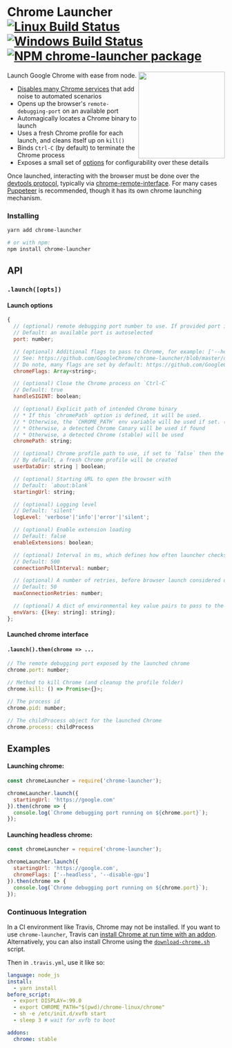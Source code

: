 # Chrome Launcher [![Linux Build Status](https://img.shields.io/travis/GoogleChrome/chrome-launcher/master.svg)](https://travis-ci.org/GoogleChrome/chrome-launcher) [![Windows Build Status](https://img.shields.io/appveyor/ci/paulirish/chrome-launcher/master.svg)](https://ci.appveyor.com/project/paulirish/chrome-launcher/branch/master) [![NPM chrome-launcher package](https://img.shields.io/npm/v/chrome-launcher.svg)](https://npmjs.org/package/chrome-launcher)


<img src="https://user-images.githubusercontent.com/39191/29847271-a7ba82f8-8ccf-11e7-8d54-eb88fdf0b6d0.png" align=right height=200>

Launch Google Chrome with ease from node.

* [Disables many Chrome services](https://github.com/GoogleChrome/chrome-launcher/blob/master/src/flags.ts) that add noise to automated scenarios
* Opens up the browser's `remote-debugging-port` on an available port
* Automagically locates a Chrome binary to launch
* Uses a fresh Chrome profile for each launch, and cleans itself up on `kill()`
* Binds `Ctrl-C` (by default) to terminate the Chrome process
* Exposes a small set of [options](#api) for configurability over these details

Once launched, interacting with the browser must be done over the [devtools protocol](https://chromedevtools.github.io/devtools-protocol/), typically via [chrome-remote-interface](https://github.com/cyrus-and/chrome-remote-interface/). For many cases [Puppeteer](https://github.com/GoogleChrome/puppeteer) is recommended, though it has its own chrome launching mechanism.

### Installing

```sh
yarn add chrome-launcher

# or with npm:
npm install chrome-launcher
```


## API

### `.launch([opts])`

#### Launch options

```js
{
  // (optional) remote debugging port number to use. If provided port is already busy, launch() will reject
  // Default: an available port is autoselected
  port: number;

  // (optional) Additional flags to pass to Chrome, for example: ['--headless', '--disable-gpu']
  // See: https://github.com/GoogleChrome/chrome-launcher/blob/master/docs/chrome-flags-for-tools.md
  // Do note, many flags are set by default: https://github.com/GoogleChrome/chrome-launcher/blob/master/src/flags.ts
  chromeFlags: Array<string>;

  // (optional) Close the Chrome process on `Ctrl-C`
  // Default: true
  handleSIGINT: boolean;

  // (optional) Explicit path of intended Chrome binary
  // * If this `chromePath` option is defined, it will be used.
  // * Otherwise, the `CHROME_PATH` env variable will be used if set. (`LIGHTHOUSE_CHROMIUM_PATH` is deprecated)
  // * Otherwise, a detected Chrome Canary will be used if found
  // * Otherwise, a detected Chrome (stable) will be used
  chromePath: string;

  // (optional) Chrome profile path to use, if set to `false` then the default profile will be used.
  // By default, a fresh Chrome profile will be created
  userDataDir: string | boolean;

  // (optional) Starting URL to open the browser with
  // Default: `about:blank`
  startingUrl: string;

  // (optional) Logging level
  // Default: 'silent'
  logLevel: 'verbose'|'info'|'error'|'silent';

  // (optional) Enable extension loading
  // Default: false
  enableExtensions: boolean;

  // (optional) Interval in ms, which defines how often launcher checks browser port to be ready.
  // Default: 500
  connectionPollInterval: number;

  // (optional) A number of retries, before browser launch considered unsuccessful.
  // Default: 50
  maxConnectionRetries: number;

  // (optional) A dict of environmental key value pairs to pass to the spawned chrome process.
  envVars: {[key: string]: string};
};
```

#### Launched chrome interface

#### `.launch().then(chrome => ...`

```js
// The remote debugging port exposed by the launched chrome
chrome.port: number;

// Method to kill Chrome (and cleanup the profile folder)
chrome.kill: () => Promise<{}>;

// The process id
chrome.pid: number;

// The childProcess object for the launched Chrome
chrome.process: childProcess
```


## Examples

#### Launching chrome:

```js
const chromeLauncher = require('chrome-launcher');

chromeLauncher.launch({
  startingUrl: 'https://google.com'
}).then(chrome => {
  console.log(`Chrome debugging port running on ${chrome.port}`);
});
```


#### Launching headless chrome:

```js
const chromeLauncher = require('chrome-launcher');

chromeLauncher.launch({
  startingUrl: 'https://google.com',
  chromeFlags: ['--headless', '--disable-gpu']
}).then(chrome => {
  console.log(`Chrome debugging port running on ${chrome.port}`);
});
```

### Continuous Integration

In a CI environment like Travis, Chrome may not be installed. If you want to use `chrome-launcher`, Travis can [install Chrome at run time with an addon](https://docs.travis-ci.com/user/chrome).  Alternatively, you can also install Chrome using the [`download-chrome.sh`](https://raw.githubusercontent.com/GoogleChrome/chrome-launcher/v0.8.0/scripts/download-chrome.sh) script.

Then in `.travis.yml`, use it like so:

```yaml
language: node_js
install:
  - yarn install
before_script:
  - export DISPLAY=:99.0
  - export CHROME_PATH="$(pwd)/chrome-linux/chrome"
  - sh -e /etc/init.d/xvfb start
  - sleep 3 # wait for xvfb to boot

addons:
  chrome: stable
```
